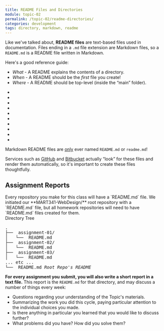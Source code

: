 ```yaml
---
title: README Files and Directories
module: topic-02
permalink: /topic-02/readme-directories/
categories: development
tags: directory, markdown, readme
---
```


<div class="divider-heading"></div>


Like we've talked about, **README files** are text-based files used in documentation. Files ending in a `.md` file extension are Markdown files, so a `README.md` is a README file written in Markdown.

Here's a good reference guide:
- _What_ - A README explains the contents of a directory.
- _When_ - A README should be the _first_ file you create!
- _Where_ - A README should be top-level (inside the “main” folder).

<div class="row callout-columns status-warning">
  <div class="col-lg-3">
    <div class="icon">
      <ul class="bursts">
        <li class="deg0"></li>
        <li class="deg36"></li>
        <li class="deg72"></li>
        <li class="deg108"></li>
        <li class="deg144"></li>
        <li class="deg180"></li>
        <li class="deg216"></li>
        <li class="deg252"></li>
        <li class="deg288"></li>
        <li class="deg324"></li>
      </ul>
      <i class="fas fa-exclamation-circle"></i>
    </div>
  </div>
  <div class="col-lg-9">
    <p>Markdown README files are <u>only</u> ever named <code>README.md</code> or <code>readme.md</code>!</p>
  </div>
</div>

Services such as <a href="https://github.com/" target="_blank">GitHub</a> and <a href="https://bitbucket.org/" target="_blank">Bitbucket</a> actually “look” for these files and render them automatically, so it's important to create these files thoughtfully.

<div class="test"></div>

<div class="divider-pg"></div>


<h2 id="readme-ideas">Assignment Reports</h2>
Every repository you make for this class will have a `README.md` file. We initiated our **MART341-WebDesign/** root repository with a `README.md` file, but all homework repositories will need to have `README.md` files created for them.

<div class="code-heading">
  <span>Directory Tree</span>
</div>
<pre id="bash">
.
├── <i class="far fa-folder-open"></i> assignment-01/
│   └── <i class="far fa-file-alt"></i> README.md
├── <i class="far fa-folder-open"></i> assignment-02/
│   └── <i class="far fa-file-alt"></i> README.md
├── <i class="far fa-folder-open"></i> assignment-03/
│   └── <i class="far fa-file-alt"></i> README.md
... etc ...
└── <i class="far fa-file-alt"></i> README.md <i class="fas fa-long-arrow-alt-left bounce-x-left"><span>Root Repo's README</span></i>
</pre>

**For every assignment you submit, you will also write a short report in a text file.** This report is the `README.md` for that directory, and may discuss a number of things every week:

- Questions regarding your understanding of the Topic's materials.
- Summarizing the work you did this cycle, paying particular attention to the individual choices you made.
- Is there anything in particular you learned that you would like to discuss further?
- What problems did you have? How did you solve them?
